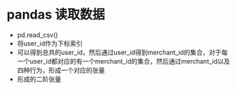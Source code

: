  # pandas 读取数据

* pd.read_csv()
* 将user_id作为下标索引
* 可以得到总共的user_id，然后通过user_id得到merchant_id的集合，对于每一个user_id都对应的有一个merchant_id的集合，然后通过merchant_id以及四种行为，形成一个对应的张量
* 形成的二阶张量